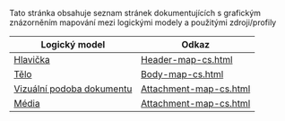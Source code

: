 Tato stránka obsahuje seznam stránek dokumentujících s grafickým znázorněním mapování mezi logickými modely a použitými zdroji/profily

| Logický model                                                         | Odkaz                                         |
| --------------------------------------------------------------------- | --------------------------------------------- |
| [Hlavička](StructureDefinition-HeaderImagingOrder.html)               | [Header-map-cs.html](Header-map-cs.html)      |
| [Tělo](StructureDefinition-BodyImageOrder.html)                       | [Body-map-cs.html](Body-map-cs.html)             |
| [Vizuální podoba dokumentu](StructureDefinition-PresentedFormCz.html) | [Attachment-map-cs.html](Attachment-map-cs.html) |
| [Média](StructureDefinition-MediaCz.html)                             | [Attachment-map-cs.html](Attachment-map-cs.html) |